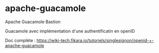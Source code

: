 # apache-guacamole
Apache Guacamole Bastion

Guacamole avec implémentation d'une authentificatin en openID

Doc complète : https://wiki-tech.fikara.io/tutoriels/singlesignon/openid-+-apache-guacamole
